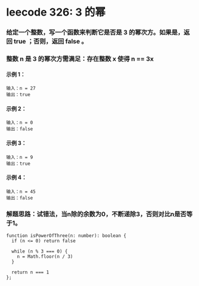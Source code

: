 # leecode 326: 3 的幂
### 给定一个整数，写一个函数来判断它是否是 3 的幂次方。如果是，返回 true ；否则，返回 false 。

### 整数 n 是 3 的幂次方需满足：存在整数 x 使得 n == 3x

#### 示例 1：
```
输入：n = 27
输出：true
```
#### 示例 2：
```
输入：n = 0
输出：false
```
#### 示例 3：
```
输入：n = 9
输出：true
```
#### 示例 4：
```
输入：n = 45
输出：false
```

### 解题思路：试错法，当n除的余数为0，不断递除3，否则对比n是否等于1。
```
function isPowerOfThree(n: number): boolean {
  if (n <= 0) return false

  while (n % 3 === 0) {
    n = Math.floor(n / 3)
  }

  return n === 1
};
```